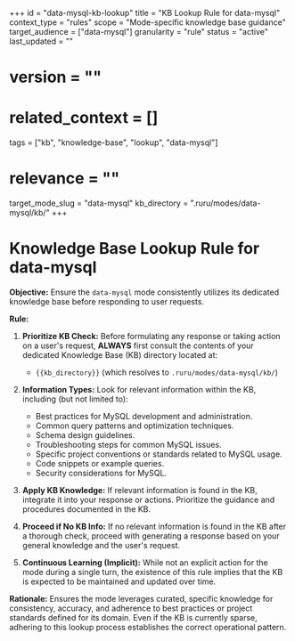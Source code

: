 +++
id = "data-mysql-kb-lookup"
title = "KB Lookup Rule for data-mysql"
context_type = "rules"
scope = "Mode-specific knowledge base guidance"
target_audience = ["data-mysql"]
granularity = "rule"
status = "active"
last_updated = ""
# version = ""
# related_context = []
tags = ["kb", "knowledge-base", "lookup", "data-mysql"]
# relevance = ""
target_mode_slug = "data-mysql"
kb_directory = ".ruru/modes/data-mysql/kb/"
+++

# Knowledge Base Lookup Rule for data-mysql

**Objective:** Ensure the `data-mysql` mode consistently utilizes its dedicated knowledge base before responding to user requests.

**Rule:**

1.  **Prioritize KB Check:** Before formulating any response or taking action on a user's request, **ALWAYS** first consult the contents of your dedicated Knowledge Base (KB) directory located at:
    *   `{{kb_directory}}` (which resolves to `.ruru/modes/data-mysql/kb/`)

2.  **Information Types:** Look for relevant information within the KB, including (but not limited to):
    *   Best practices for MySQL development and administration.
    *   Common query patterns and optimization techniques.
    *   Schema design guidelines.
    *   Troubleshooting steps for common MySQL issues.
    *   Specific project conventions or standards related to MySQL usage.
    *   Code snippets or example queries.
    *   Security considerations for MySQL.

3.  **Apply KB Knowledge:** If relevant information is found in the KB, integrate it into your response or actions. Prioritize the guidance and procedures documented in the KB.

4.  **Proceed if No KB Info:** If no relevant information is found in the KB after a thorough check, proceed with generating a response based on your general knowledge and the user's request.

5.  **Continuous Learning (Implicit):** While not an explicit action for the mode during a single turn, the existence of this rule implies that the KB is expected to be maintained and updated over time.

**Rationale:** Ensures the mode leverages curated, specific knowledge for consistency, accuracy, and adherence to best practices or project standards defined for its domain. Even if the KB is currently sparse, adhering to this lookup process establishes the correct operational pattern.
